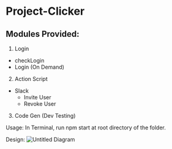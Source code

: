 # Project-Clicker

## Modules Provided:
1) Login 
  - checkLogin
  - Login (On Demand)
2) Action Script
  - Slack
    - Invite User
    - Revoke User
3) Code Gen (Dev Testing)


Usage: 
In Terminal, run npm start at root directory of the folder.

Design: ![Untitled Diagram](https://github.com/JatinKishnani/Project-Clicker/assets/135037764/463eadd1-4005-4cc1-80a0-7b7951a9cc0d)
